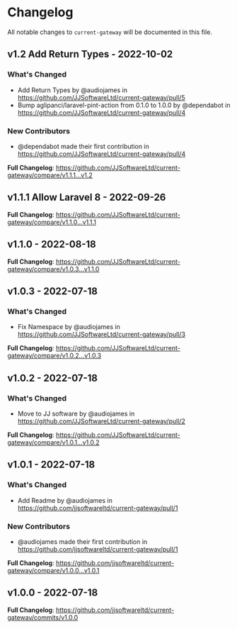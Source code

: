# Changelog

All notable changes to `current-gateway` will be documented in this file.

## v1.2 Add Return Types - 2022-10-02

### What's Changed

- Add Return Types by @audiojames in https://github.com/JJSoftwareLtd/current-gateway/pull/5
- Bump aglipanci/laravel-pint-action from 0.1.0 to 1.0.0 by @dependabot in https://github.com/JJSoftwareLtd/current-gateway/pull/4

### New Contributors

- @dependabot made their first contribution in https://github.com/JJSoftwareLtd/current-gateway/pull/4

**Full Changelog**: https://github.com/JJSoftwareLtd/current-gateway/compare/v1.1.1...v1.2

## v1.1.1 Allow Laravel 8 - 2022-09-26

**Full Changelog**: https://github.com/JJSoftwareLtd/current-gateway/compare/v1.1.0...v1.1.1

## v1.1.0 - 2022-08-18

**Full Changelog**: https://github.com/JJSoftwareLtd/current-gateway/compare/v1.0.3...v1.1.0

## v1.0.3 - 2022-07-18

### What's Changed

- Fix Namespace by @audiojames in https://github.com/JJSoftwareLtd/current-gateway/pull/3

**Full Changelog**: https://github.com/JJSoftwareLtd/current-gateway/compare/v1.0.2...v1.0.3

## v1.0.2 - 2022-07-18

### What's Changed

- Move to JJ software by @audiojames in https://github.com/JJSoftwareLtd/current-gateway/pull/2

**Full Changelog**: https://github.com/JJSoftwareLtd/current-gateway/compare/v1.0.1...v1.0.2

## v1.0.1 - 2022-07-18

### What's Changed

- Add Readme by @audiojames in https://github.com/jjsoftwareltd/current-gateway/pull/1

### New Contributors

- @audiojames made their first contribution in https://github.com/jjsoftwareltd/current-gateway/pull/1

**Full Changelog**: https://github.com/jjsoftwareltd/current-gateway/compare/v1.0.0...v1.0.1

## v1.0.0 - 2022-07-18

**Full Changelog**: https://github.com/jjsoftwareltd/current-gateway/commits/v1.0.0
